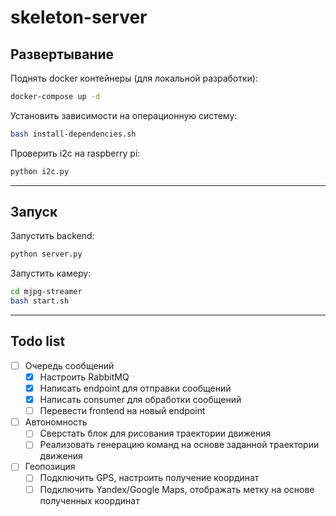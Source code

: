 # skeleton-server

## Развертывание

Поднять docker контейнеры (для локальной разработки):
```bash
docker-compose up -d
```

Установить зависимости на операционную систему:
```bash
bash install-dependencies.sh
```

Проверить i2c на raspberry pi:
```bash
python i2c.py
```

---

## Запуск

Запустить backend:
```bash
python server.py
```

Запустить камеру:
```bash
cd mjpg-streamer
bash start.sh
```

---

## Todo list

- [ ] Очередь сообщений
  - [x] Настроить RabbitMQ
  - [x] Написать endpoint для отправки сообщений
  - [x] Написать consumer для обработки сообщений
  - [ ] Перевести frontend на новый endpoint
- [ ] Автономность
  - [ ] Сверстать блок для рисования траектории движения
  - [ ] Реализовать генерацию команд на основе заданной траектории движения
- [ ] Геопозиция
  - [ ] Подключить GPS, настроить получение координат
  - [ ] Подключить Yandex/Google Maps, отображать метку на основе полученных координат
